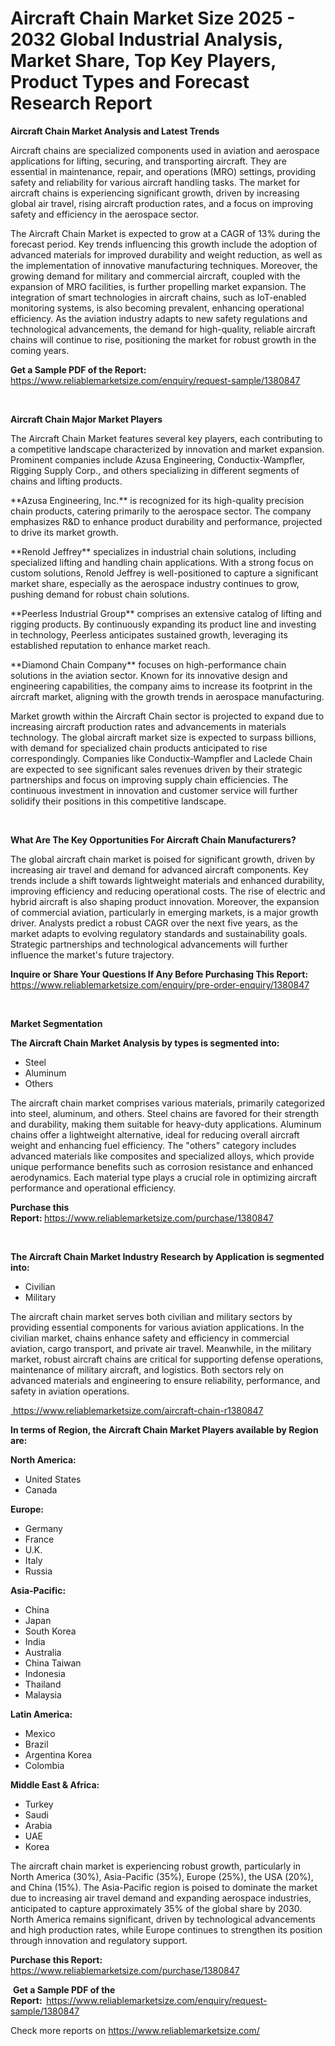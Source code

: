 <p><h1>Aircraft Chain Market Size 2025 - 2032 Global Industrial Analysis, Market Share, Top Key Players, Product Types and Forecast Research Report</h1></p><p><strong>Aircraft Chain Market Analysis and Latest Trends</strong></p>
<p><p>Aircraft chains are specialized components used in aviation and aerospace applications for lifting, securing, and transporting aircraft. They are essential in maintenance, repair, and operations (MRO) settings, providing safety and reliability for various aircraft handling tasks. The market for aircraft chains is experiencing significant growth, driven by increasing global air travel, rising aircraft production rates, and a focus on improving safety and efficiency in the aerospace sector.</p><p>The Aircraft Chain Market is expected to grow at a CAGR of 13% during the forecast period. Key trends influencing this growth include the adoption of advanced materials for improved durability and weight reduction, as well as the implementation of innovative manufacturing techniques. Moreover, the growing demand for military and commercial aircraft, coupled with the expansion of MRO facilities, is further propelling market expansion. The integration of smart technologies in aircraft chains, such as IoT-enabled monitoring systems, is also becoming prevalent, enhancing operational efficiency. As the aviation industry adapts to new safety regulations and technological advancements, the demand for high-quality, reliable aircraft chains will continue to rise, positioning the market for robust growth in the coming years.</p></p>
<p><strong>Get a Sample PDF of the Report:&nbsp;</strong> <a href="https://www.reliablemarketsize.com/enquiry/request-sample/1380847?utm_campaign=2488&utm_medium=2&utm_source=Github&utm_content=ia&utm_term=17022025&utm_id=aircraft-chain">https://www.reliablemarketsize.com/enquiry/request-sample/1380847</a></p>
<p>&nbsp;</p>
<p><strong>Aircraft Chain Major Market Players</strong></p>
<p><p>The Aircraft Chain Market features several key players, each contributing to a competitive landscape characterized by innovation and market expansion. Prominent companies include Azusa Engineering, Conductix-Wampfler, Rigging Supply Corp., and others specializing in different segments of chains and lifting products.</p><p>**Azusa Engineering, Inc.** is recognized for its high-quality precision chain products, catering primarily to the aerospace sector. The company emphasizes R&D to enhance product durability and performance, projected to drive its market growth.</p><p>**Renold Jeffrey** specializes in industrial chain solutions, including specialized lifting and handling chain applications. With a strong focus on custom solutions, Renold Jeffrey is well-positioned to capture a significant market share, especially as the aerospace industry continues to grow, pushing demand for robust chain solutions.</p><p>**Peerless Industrial Group** comprises an extensive catalog of lifting and rigging products. By continuously expanding its product line and investing in technology, Peerless anticipates sustained growth, leveraging its established reputation to enhance market reach.</p><p>**Diamond Chain Company** focuses on high-performance chain solutions in the aviation sector. Known for its innovative design and engineering capabilities, the company aims to increase its footprint in the aircraft market, aligning with the growth trends in aerospace manufacturing.</p><p>Market growth within the Aircraft Chain sector is projected to expand due to increasing aircraft production rates and advancements in materials technology. The global aircraft market size is expected to surpass billions, with demand for specialized chain products anticipated to rise correspondingly. Companies like Conductix-Wampfler and Laclede Chain are expected to see significant sales revenues driven by their strategic partnerships and focus on improving supply chain efficiencies. The continuous investment in innovation and customer service will further solidify their positions in this competitive landscape.</p></p>
<p>&nbsp;</p>
<p><strong>What Are The Key Opportunities For Aircraft Chain Manufacturers?</strong></p>
<p><p>The global aircraft chain market is poised for significant growth, driven by increasing air travel and demand for advanced aircraft components. Key trends include a shift towards lightweight materials and enhanced durability, improving efficiency and reducing operational costs. The rise of electric and hybrid aircraft is also shaping product innovation. Moreover, the expansion of commercial aviation, particularly in emerging markets, is a major growth driver. Analysts predict a robust CAGR over the next five years, as the market adapts to evolving regulatory standards and sustainability goals. Strategic partnerships and technological advancements will further influence the market's future trajectory.</p></p>
<p><strong>Inquire or Share Your Questions If Any Before Purchasing This Report:</strong> <a href="https://www.reliablemarketsize.com/enquiry/pre-order-enquiry/1380847?utm_campaign=2488&utm_medium=2&utm_source=Github&utm_content=ia&utm_term=17022025&utm_id=aircraft-chain">https://www.reliablemarketsize.com/enquiry/pre-order-enquiry/1380847</a></p>
<p>&nbsp;</p>
<p><strong>Market Segmentation</strong></p>
<p><strong>The Aircraft Chain Market Analysis by types is segmented into:</strong></p>
<p><ul><li>Steel</li><li>Aluminum</li><li>Others</li></ul></p>
<p><p>The aircraft chain market comprises various materials, primarily categorized into steel, aluminum, and others. Steel chains are favored for their strength and durability, making them suitable for heavy-duty applications. Aluminum chains offer a lightweight alternative, ideal for reducing overall aircraft weight and enhancing fuel efficiency. The "others" category includes advanced materials like composites and specialized alloys, which provide unique performance benefits such as corrosion resistance and enhanced aerodynamics. Each material type plays a crucial role in optimizing aircraft performance and operational efficiency.</p></p>
<p><strong>Purchase this Report:&nbsp;</strong><a href="https://www.reliablemarketsize.com/purchase/1380847?utm_campaign=2488&utm_medium=2&utm_source=Github&utm_content=ia&utm_term=17022025&utm_id=aircraft-chain">https://www.reliablemarketsize.com/purchase/1380847</a></p>
<p>&nbsp;</p>
<p><strong>The Aircraft Chain Market Industry Research by Application is segmented into:</strong></p>
<p><ul><li>Civilian</li><li>Military</li></ul></p>
<p><p>The aircraft chain market serves both civilian and military sectors by providing essential components for various aviation applications. In the civilian market, chains enhance safety and efficiency in commercial aviation, cargo transport, and private air travel. Meanwhile, in the military market, robust aircraft chains are critical for supporting defense operations, maintenance of military aircraft, and logistics. Both sectors rely on advanced materials and engineering to ensure reliability, performance, and safety in aviation operations.</p></p>
<p><a href="https://www.reliablemarketsize.com/aircraft-chain-r1380847?utm_campaign=2488&utm_medium=2&utm_source=Github&utm_content=ia&utm_term=17022025&utm_id=aircraft-chain">&nbsp;https://www.reliablemarketsize.com/aircraft-chain-r1380847</a></p>
<p><strong>In terms of Region, the Aircraft Chain Market Players available by Region are:</strong></p>
<p>
    <p> <strong> North America: </strong>
        <ul>
            <li>United States</li>
            <li>Canada</li>
        </ul>
        </p> 
    <p> <strong> Europe: </strong>
        <ul>
            <li>Germany</li>
            <li>France</li>
            <li>U.K.</li>
            <li>Italy</li>
            <li>Russia</li>
        </ul>
        </p> 
    <p> <strong> Asia-Pacific: </strong>
        <ul>
            <li>China</li>
            <li>Japan</li>
            <li>South Korea</li>
            <li>India</li>
            <li>Australia</li>
            <li>China Taiwan</li>
            <li>Indonesia</li>
            <li>Thailand</li>
            <li>Malaysia</li>
        </ul>
        </p> 
    <p> <strong> Latin America: </strong>
        <ul>
            <li>Mexico</li>
            <li>Brazil</li>
            <li>Argentina Korea</li>
            <li>Colombia</li>
        </ul>
        </p> 
    <p> <strong> Middle East & Africa: </strong>
        <ul>
            <li>Turkey</li>
            <li>Saudi</li>
            <li>Arabia</li>
            <li>UAE</li>
            <li>Korea</li>
        </ul>
    </p>
    </p>
<p><p>The aircraft chain market is experiencing robust growth, particularly in North America (30%), Asia-Pacific (35%), Europe (25%), the USA (20%), and China (15%). The Asia-Pacific region is poised to dominate the market due to increasing air travel demand and expanding aerospace industries, anticipated to capture approximately 35% of the global share by 2030. North America remains significant, driven by technological advancements and high production rates, while Europe continues to strengthen its position through innovation and regulatory support.</p></p>
<p><strong>Purchase this Report: </strong><a href="https://www.reliablemarketsize.com/purchase/1380847?utm_campaign=2488&utm_medium=2&utm_source=Github&utm_content=ia&utm_term=17022025&utm_id=aircraft-chain">https://www.reliablemarketsize.com/purchase/1380847</a></p>
<p>&nbsp;<strong>Get a Sample PDF of the Report:&nbsp;&nbsp;</strong><a href="https://www.reliablemarketsize.com/enquiry/request-sample/1380847?utm_campaign=2488&utm_medium=2&utm_source=Github&utm_content=ia&utm_term=17022025&utm_id=aircraft-chain">https://www.reliablemarketsize.com/enquiry/request-sample/1380847</a></p>
<p><strong></strong></p>
<p>Check more reports on <a href="https://www.reliablemarketsize.com/?utm_campaign=2488&utm_medium=2&utm_source=Github&utm_content=ia&utm_term=17022025&utm_id=aircraft-chain">https://www.reliablemarketsize.com/</a></p>